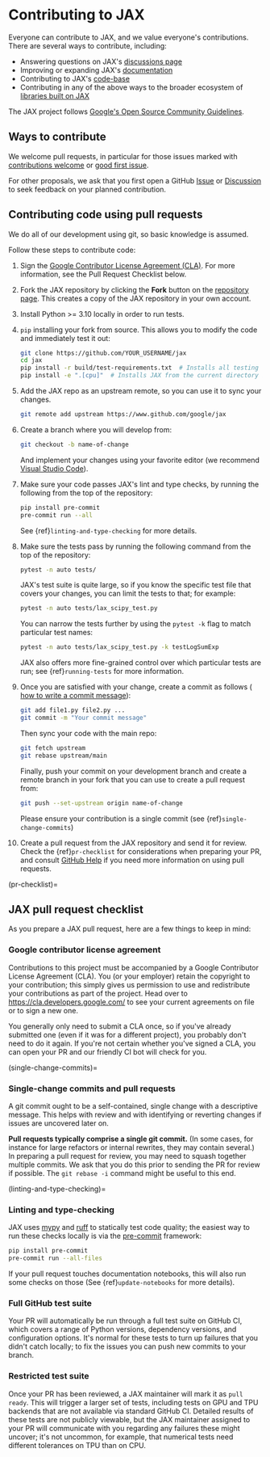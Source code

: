 # Contributing to JAX

<!--* freshness: { reviewed: '2023-11-16' } *-->

Everyone can contribute to JAX, and we value everyone's contributions. There are several
ways to contribute, including:

- Answering questions on JAX's [discussions page](https://github.com/google/jax/discussions)
- Improving or expanding JAX's [documentation](http://jax.readthedocs.io/)
- Contributing to JAX's [code-base](http://github.com/google/jax/)
- Contributing in any of the above ways to the broader ecosystem of [libraries built on JAX](https://github.com/google/jax#neural-network-libraries)

The JAX project follows [Google's Open Source Community Guidelines](https://opensource.google/conduct/).

## Ways to contribute

We welcome pull requests, in particular for those issues marked with
[contributions welcome](https://github.com/google/jax/issues?q=is%3Aopen+is%3Aissue+label%3A%22contributions+welcome%22) or
[good first issue](https://github.com/google/jax/issues?q=is%3Aopen+is%3Aissue+label%3A%22good+first+issue%22).

For other proposals, we ask that you first open a GitHub
[Issue](https://github.com/google/jax/issues/new/choose) or
[Discussion](https://github.com/google/jax/discussions)
to seek feedback on your planned contribution.

## Contributing code using pull requests

We do all of our development using git, so basic knowledge is assumed.

Follow these steps to contribute code:

1. Sign the [Google Contributor License Agreement (CLA)](https://cla.developers.google.com/).
   For more information, see the Pull Request Checklist below.

2. Fork the JAX repository by clicking the **Fork** button on the
   [repository page](http://www.github.com/google/jax). This creates
   a copy of the JAX repository in your own account.

3. Install Python >= 3.10 locally in order to run tests.

4. `pip` installing your fork from source. This allows you to modify the code
   and immediately test it out:

   ```bash
   git clone https://github.com/YOUR_USERNAME/jax
   cd jax
   pip install -r build/test-requirements.txt  # Installs all testing requirements.
   pip install -e ".[cpu]"  # Installs JAX from the current directory in editable mode.
   ```

5. Add the JAX repo as an upstream remote, so you can use it to sync your
   changes.

   ```bash
   git remote add upstream https://www.github.com/google/jax
   ```

6. Create a branch where you will develop from:

   ```bash
   git checkout -b name-of-change
   ```

   And implement your changes using your favorite editor (we recommend
   [Visual Studio Code](https://code.visualstudio.com/)).

7. Make sure your code passes JAX's lint and type checks, by running the following from
   the top of the repository:

   ```bash
   pip install pre-commit
   pre-commit run --all
   ```

   See {ref}`linting-and-type-checking` for more details.

8. Make sure the tests pass by running the following command from the top of
   the repository:

   ```bash
   pytest -n auto tests/
   ```

   JAX's test suite is quite large, so if you know the specific test file that covers your
   changes, you can limit the tests to that; for example:

   ```bash
   pytest -n auto tests/lax_scipy_test.py
   ```

   You can narrow the tests further by using the `pytest -k` flag to match particular test
   names:

   ```bash
   pytest -n auto tests/lax_scipy_test.py -k testLogSumExp
   ```

   JAX also offers more fine-grained control over which particular tests are run;
   see {ref}`running-tests` for more information.

9. Once you are satisfied with your change, create a commit as follows (
   [how to write a commit message](https://chris.beams.io/posts/git-commit/)):

   ```bash
   git add file1.py file2.py ...
   git commit -m "Your commit message"
   ```

   Then sync your code with the main repo:

   ```bash
   git fetch upstream
   git rebase upstream/main
   ```

   Finally, push your commit on your development branch and create a remote
   branch in your fork that you can use to create a pull request from:

   ```bash
   git push --set-upstream origin name-of-change
   ```

   Please ensure your contribution is a single commit (see {ref}`single-change-commits`)

10. Create a pull request from the JAX repository and send it for review.
    Check the {ref}`pr-checklist` for considerations when preparing your PR, and
    consult [GitHub Help](https://help.github.com/articles/about-pull-requests/)
    if you need more information on using pull requests.

(pr-checklist)=

## JAX pull request checklist

As you prepare a JAX pull request, here are a few things to keep in mind:

### Google contributor license agreement

Contributions to this project must be accompanied by a Google Contributor License
Agreement (CLA). You (or your employer) retain the copyright to your contribution;
this simply gives us permission to use and redistribute your contributions as
part of the project. Head over to <https://cla.developers.google.com/> to see
your current agreements on file or to sign a new one.

You generally only need to submit a CLA once, so if you've already submitted one
(even if it was for a different project), you probably don't need to do it
again. If you're not certain whether you've signed a CLA, you can open your PR
and our friendly CI bot will check for you.

(single-change-commits)=

### Single-change commits and pull requests

A git commit ought to be a self-contained, single change with a descriptive
message. This helps with review and with identifying or reverting changes if
issues are uncovered later on.

**Pull requests typically comprise a single git commit.** (In some cases, for
instance for large refactors or internal rewrites, they may contain several.)
In preparing a pull request for review, you may need to squash together
multiple commits. We ask that you do this prior to sending the PR for review if
possible. The `git rebase -i` command might be useful to this end.

(linting-and-type-checking)=

### Linting and type-checking

JAX uses [mypy](https://mypy.readthedocs.io/) and
[ruff](https://docs.astral.sh/ruff/) to statically test code quality; the
easiest way to run these checks locally is via the
[pre-commit](https://pre-commit.com/) framework:

```bash
pip install pre-commit
pre-commit run --all-files
```

If your pull request touches documentation notebooks, this will also run some checks
on those (See {ref}`update-notebooks` for more details).

### Full GitHub test suite

Your PR will automatically be run through a full test suite on GitHub CI, which
covers a range of Python versions, dependency versions, and configuration options.
It's normal for these tests to turn up failures that you didn't catch locally; to
fix the issues you can push new commits to your branch.

### Restricted test suite

Once your PR has been reviewed, a JAX maintainer will mark it as `pull ready`. This
will trigger a larger set of tests, including tests on GPU and TPU backends that are
not available via standard GitHub CI. Detailed results of these tests are not publicly
viewable, but the JAX maintainer assigned to your PR will communicate with you regarding
any failures these might uncover; it's not uncommon, for example, that numerical tests
need different tolerances on TPU than on CPU.
